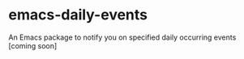 # emacs-daily-events
An Emacs package to notify you on specified daily occurring events [coming soon]
